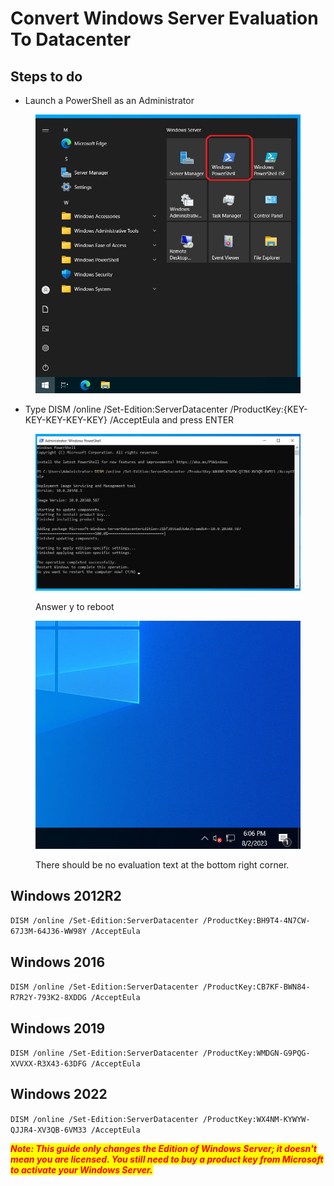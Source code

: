 # Convert Windows Server Evaluation To Datacenter



## Steps to do

* Launch a PowerShell as an Administrator

<figure><img src="../.gitbook/assets/image (43).png" alt=""><figcaption></figcaption></figure>

* Type DISM /online /Set-Edition:ServerDatacenter /ProductKey:{KEY-KEY-KEY-KEY-KEY} /AcceptEula and press ENTER

<figure><img src="../.gitbook/assets/image (45).png" alt=""><figcaption><p>Answer y to reboot</p></figcaption></figure>

<figure><img src="../.gitbook/assets/image (46).png" alt=""><figcaption><p>There should be no evaluation text at the bottom right corner.</p></figcaption></figure>

## Windows 2012R2

`DISM /online /Set-Edition:ServerDatacenter /ProductKey:BH9T4-4N7CW-67J3M-64J36-WW98Y /AcceptEula`

## Windows 2016

`DISM /online /Set-Edition:ServerDatacenter /ProductKey:CB7KF-BWN84-R7R2Y-793K2-8XDDG /AcceptEula`

## Windows 2019

`DISM /online /Set-Edition:ServerDatacenter /ProductKey:WMDGN-G9PQG-XVVXX-R3X43-63DFG /AcceptEula`&#x20;

## Windows 2022

`DISM /online /Set-Edition:ServerDatacenter /ProductKey:WX4NM-KYWYW-QJJR4-XV3QB-6VM33 /AcceptEula`&#x20;

_<mark style="color:red;">**Note: This guide only changes the Edition of Windows Server; it doesn't mean you are licensed. You still need to buy a product key from Microsoft to activate your Windows Server.**</mark>_
